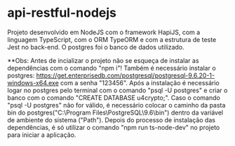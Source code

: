 # api-restful-nodejs

Projeto desenvolvido em NodeJS com o framework HapiJS, com a linguagem TypeScript, com o ORM TypeORM e com a estrutura de teste Jest no back-end. O postgres foi o banco de dados utilizado.

\*\*Obs: Antes de incializar o projeto não se esqueça de instalar as dependências com o comando "npm i"!
Também é necessário instalar o postgres: https://get.enterprisedb.com/postgresql/postgresql-9.6.20-1-windows-x64.exe com a senha "123456".
Após a instalação é necessário logar no postgres pelo terminal com o comando "psql -U postgres" e criar o banco com o comando "CREATE DATABASE u4crypto;".
Caso o comando "psql -U postgres" não for válido, é necessário colocar o caminho da pasta bin do postgres("C:\Program Files\PostgreSQL\9.6\bin")
dentro da variável de ambiente do sistema ("Path"). Depois do processo de instalação das dependências, é só utilizar o comando "npm run ts-node-dev" no projeto
para iniciar a aplicação.
